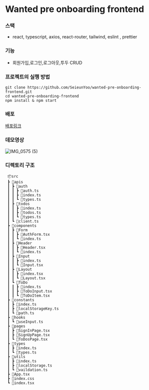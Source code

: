 # Wanted pre onboarding frontend

### 스택
- react, typescript, axios, react-router, tailwind, eslint , prettier

### 기능
- 회원가입,로그인,로그아웃,투두 CRUD

### 프로젝트의 실행 방법
```
git clone https://github.com/SeieunYoo/wanted-pre-onboarding-frontend.git
cd wanted-pre-onboarding-frontend
npm install & npm start
```
### 배포
[배포링크](https://wanted-pre-onboarding-frontend-git-main-seieunyoo.vercel.app/)

### 데모영상 
![IMG_0575 (5)](https://user-images.githubusercontent.com/101736358/232882542-427d62c4-9d67-4af8-a526-49bf4c4cfd60.gif)

### 디렉토리 구조
```
 📦src
 ┣ 📂apis
 ┃ ┣ 📂auth
 ┃ ┃ ┣ 📜auth.ts
 ┃ ┃ ┣ 📜index.ts
 ┃ ┃ ┗ 📜types.ts
 ┃ ┣ 📂todos
 ┃ ┃ ┣ 📜index.ts
 ┃ ┃ ┣ 📜todos.ts
 ┃ ┃ ┗ 📜types.ts
 ┃ ┗ 📜client.ts
 ┣ 📂components
 ┃ ┣ 📂Form
 ┃ ┃ ┣ 📜AuthForm.tsx
 ┃ ┃ ┗ 📜index.ts
 ┃ ┣ 📂Header
 ┃ ┃ ┣ 📜Header.tsx
 ┃ ┃ ┗ 📜index.ts
 ┃ ┣ 📂Input
 ┃ ┃ ┣ 📜index.ts
 ┃ ┃ ┗ 📜Input.tsx
 ┃ ┣ 📂Layout
 ┃ ┃ ┣ 📜index.tsx
 ┃ ┃ ┗ 📜Layout.tsx
 ┃ ┗ 📂ToDo
 ┃ ┃ ┣ 📜index.ts
 ┃ ┃ ┣ 📜ToDoInput.tsx
 ┃ ┃ ┗ 📜ToDoItem.tsx
 ┣ 📂constants
 ┃ ┣ 📜index.ts
 ┃ ┣ 📜localStorageKey.ts
 ┃ ┗ 📜path.ts
 ┣ 📂hooks
 ┃ ┗ 📜useInput.ts
 ┣ 📂pages
 ┃ ┣ 📜SignInPage.tsx
 ┃ ┣ 📜SignUpPage.tsx
 ┃ ┗ 📜ToDosPage.tsx
 ┣ 📂types
 ┃ ┣ 📜index.ts
 ┃ ┗ 📜types.ts
 ┣ 📂utils
 ┃ ┣ 📜index.ts
 ┃ ┣ 📜localStorage.ts
 ┃ ┗ 📜vaildation.ts
 ┣ 📜App.tsx
 ┣ 📜index.css
 ┗ 📜index.tsx
 ```
